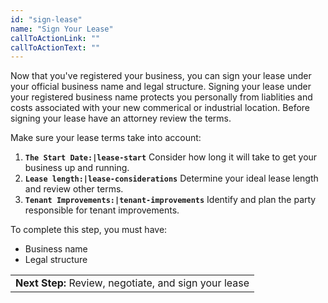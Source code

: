 ```yaml
---
id: "sign-lease"
name: "Sign Your Lease"
callToActionLink: ""
callToActionText: ""
---
```

Now that you've registered your business, you can sign your lease under your official business name and legal structure. Signing your lease under your registered business name protects you personally from liablities and costs associated with your new commerical or industrial location. Before signing your lease have an attorney review the terms.

Make sure your lease terms take into account:

1. **`The Start Date:|lease-start`** Consider how long it will take to get your business up and running.
2. **`Lease length:|lease-considerations`** Determine your ideal lease length and review other terms.
3. **`Tenant Improvements:|tenant-improvements`** Identify and plan the party responsible for tenant improvements.
        
To complete this step, you must have:
- Business name
- Legal structure

||
|---|
| **Next Step:** Review, negotiate, and sign your lease|
